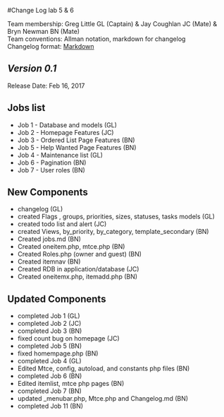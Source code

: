 #Change Log lab 5 & 6

Team membership:  Greg Little GL (Captain) & Jay Coughlan JC (Mate) & Bryn Newman BN (Mate)  
Team conventions: Allman notation, markdown for changelog  
Changelog format: [Markdown](https://github.com/adam-p/markdown-here/wiki/Markdown-Cheatsheet) 

## *Version 0.1*

Release Date: Feb 16, 2017

## Jobs list

- Job 1 - Database and models (GL)
- Job 2 - Homepage Features (JC)
- Job 3 - Ordered List Page Features (BN)
- Job 5 - Help Wanted Page Features (BN)
- Job 4 - Maintenance list (GL)
- Job 6 - Pagination (BN)
- Job 7 - User roles (BN)

## New Components

- changelog (GL)
- created Flags , groups, priorities, sizes, statuses, tasks models (GL)
- created todo list and alert (JC)
- created Views, by_priority, by_category, template_secondary (BN)
- Created jobs.md (BN)
- Created oneitem.php, mtce.php (BN)
- Created Roles.php (owner and guest) (BN)
- Created itemnav (BN)
- Created RDB in application/database (JC)
- Created oneitemx.php, itemadd.php (BN)


## Updated Components

- completed Job 1 (GL)
- completed Job 2 (JC)
- completed Job 3 (BN)
- fixed count bug on homepage (JC)
- completed Job 5 (BN)
- fixed homempage.php (BN)
- completed Job 4 (GL)
- Edited Mtce, config, autoload, and constants php files (BN)
- completed Job 6 (BN)
- Edited itemlist, mtce php pages (BN)
- completed Job 7 (BN)
- updated _menubar.php, Mtce.php and Changelog.md (BN)
- completed Job 11 (BN) 